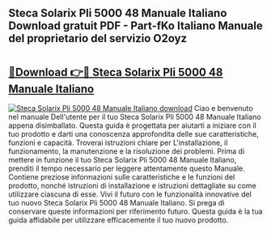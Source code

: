 ## Steca Solarix Pli 5000 48 Manuale Italiano Download gratuit PDF - Part-fKo Italiano Manuale del proprietario del servizio O2oyz

# <h2><a href="http://dfe9jh.blite.top/?on=Steca+Solarix+Pli+5000+48+Manuale+Italiano">🔗Download 👉🔴 Steca Solarix Pli 5000 48 Manuale Italiano</a></h2>

[![Steca Solarix Pli 5000 48 Manuale Italiano download](https://i.imgur.com/lujVjoI.png)](http://dfe9jh.blite.top/?on=Steca+Solarix+Pli+5000+48+Manuale+Italiano)
Ciao e benvenuto nel manuale Dell'utente per il tuo Steca Solarix Pli 5000 48 Manuale Italiano appena disimballato. Questa guida è progettata per aiutarti a iniziare con il tuo prodotto e darti una conoscenza approfondita delle sue caratteristiche, funzioni e capacità. Troverai istruzioni chiare per L'installazione, il funzionamento, la manutenzione e la risoluzione dei problemi. Prima di mettere in funzione il tuo Steca Solarix Pli 5000 48 Manuale Italiano, prenditi il tempo necessario per leggere attentamente questo Manuale. Contiene preziose informazioni sulle caratteristiche e le funzioni del prodotto, nonché istruzioni di installazione e istruzioni dettagliate su come utilizzare ciascuna di esse. Vivi il futuro con le funzionalità innovative del tuo nuovo Steca Solarix Pli 5000 48 Manuale Italiano. Si prega di conservare queste informazioni per riferimento futuro. Questa guida è la tua guida affidabile per utilizzare efficacemente il tuo nuovo prodotto.
